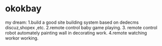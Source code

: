 # okokbay
my dream:
1.build a good site building system based on dedecms discuz,shopex ,etc.
2.remote control baby game playing.
3. remote control robot automately painting wall in decorating work.
4.remote watching workor working.

